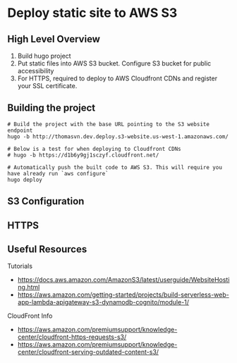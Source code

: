 # Deploy static site to AWS S3


## High Level Overview
1. Build hugo project
2. Put static files into AWS S3 bucket. Configure S3 bucket for public accessibility
3. For HTTPS, required to deploy to AWS Cloudfront CDNs and register your SSL certificate.


## Building the project
```
# Build the project with the base URL pointing to the S3 website endpoint
hugo -b http://thomasvn.dev.deploy.s3-website.us-west-1.amazonaws.com/

# Below is a test for when deploying to Cloudfront CDNs
# hugo -b https://d1b6y9gj1sczyf.cloudfront.net/

# Automatically push the built code to AWS S3. This will require you have already run `aws configure`
hugo deploy
```


## S3 Configuration


## HTTPS


## Useful Resources
Tutorials
- https://docs.aws.amazon.com/AmazonS3/latest/userguide/WebsiteHosting.html
- https://aws.amazon.com/getting-started/projects/build-serverless-web-app-lambda-apigateway-s3-dynamodb-cognito/module-1/

CloudFront Info
- https://aws.amazon.com/premiumsupport/knowledge-center/cloudfront-https-requests-s3/
- https://aws.amazon.com/premiumsupport/knowledge-center/cloudfront-serving-outdated-content-s3/